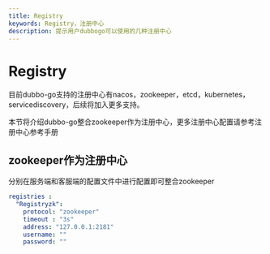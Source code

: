 ```yaml
---
title: Registry
keywords: Registry，注册中心
description: 提示用户dubbogo可以使用的几种注册中心
---
```


# Registry

目前dubbo-go支持的注册中心有nacos，zookeeper，etcd，kubernetes，servicediscovery，后续将加入更多支持。

本节将介绍dubbo-go整合zookeeper作为注册中心，更多注册中心配置请参考注册中心参考手册

## zookeeper作为注册中心

分别在服务端和客服端的配置文件中进行配置即可整合zookeeper

```yml
registries :
  "Registryzk":
    protocol: "zookeeper"
    timeout	: "3s"
    address: "127.0.0.1:2181"
    username: ""
    password: ""
```

